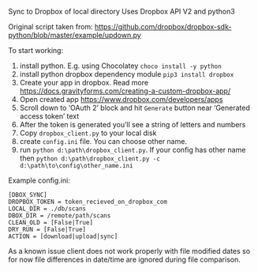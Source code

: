 Sync to Dropbox of local directory
Uses Dropbox API V2 and python3

Original script taken from:
https://github.com/dropbox/dropbox-sdk-python/blob/master/example/updown.py


To start working:
1. install python. E.g. using Chocolatey `choco install -y python`
1. install python dropbox dependency module `pip3 install dropbox`
1. Create your app in dropbox. Read more https://docs.gravityforms.com/creating-a-custom-dropbox-app/
1. Open created app https://www.dropbox.com/developers/apps
1. Scroll down to ‘OAuth 2’ block and hit `Generate` button near ‘Generated access token’ text
1. After the token is generated you’ll see a string of letters and numbers
1. Copy `dropbox_client.py` to your local disk
1. create `config.ini` file. You can choose other name.
1. run `python d:\path\dropbox_client.py`. If your config has other name then `python d:\path\dropbox_client.py -c d:\path\to\config\other_name.ini`

Example config.ini:
```
[DBOX_SYNC]
DROPBOX_TOKEN = token_recieved_on_dropbox_com
LOCAL_DIR = ./db/scans
DBOX_DIR = /remote/path/scans
CLEAN_OLD = [False|True]
DRY_RUN = [False|True]
ACTION = [download|upload|sync]
```

As a known issue client does not work properly with file modified dates so for now file differences in date/time are ignored during file comparison.